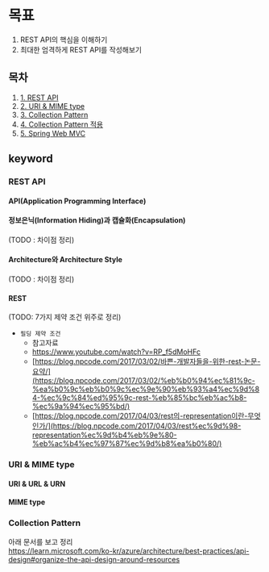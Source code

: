 # 목표

1. REST API의 핵심을 이해하기
2. 최대한 엄격하게 REST API를 작성해보기

## 목차

1. [1. REST API](./rest-api.md)
2. [2. URI & MIME type](./uri_mime_type.md)
3. [3. Collection Pattern](./collection_patter.md)
4. [4. Collection Pattern 적용](./apply_collection_patter.md)
5. [5. Spring Web MVC](./spring-web-mvc.md)

## keyword

### REST API

#### API(Application Programming Interface)

#### 정보은닉(Information Hiding)과 캡슐화(Encapsulation)

(TODO : 차이점 정리)

#### Architecture와 Architecture Style

(TODO : 차이점 정리)

#### REST

(TODO: 7가지 제약 조건 위주로 정리)

- `필딩 제약 조건`
  - 참고자료
  - https://www.youtube.com/watch?v=RP_f5dMoHFc
  - [https://blog.npcode.com/2017/03/02/바쁜-개발자들을-위한-rest-논문-요약/](https://blog.npcode.com/2017/03/02/%eb%b0%94%ec%81%9c-%ea%b0%9c%eb%b0%9c%ec%9e%90%eb%93%a4%ec%9d%84-%ec%9c%84%ed%95%9c-rest-%eb%85%bc%eb%ac%b8-%ec%9a%94%ec%95%bd/)
  - [https://blog.npcode.com/2017/04/03/rest의-representation이란-무엇인가/](https://blog.npcode.com/2017/04/03/rest%ec%9d%98-representation%ec%9d%b4%eb%9e%80-%eb%ac%b4%ec%97%87%ec%9d%b8%ea%b0%80/)

### URI & MIME type

#### URI & URL & URN

#### MIME type

### Collection Pattern

아래 문서를 보고 정리  
https://learn.microsoft.com/ko-kr/azure/architecture/best-practices/api-design#organize-the-api-design-around-resources
